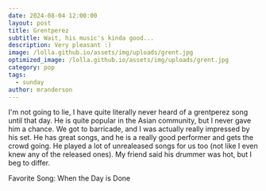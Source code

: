 ```yaml
---
date: 2024-08-04 12:00:00
layout: post
title: Grentperez
subtitle: Wait, his music's kinda good...
description: Very pleasant :)
image: /lolla.github.io/assets/img/uploads/grent.jpg
optimized_image: /lolla.github.io/assets/img/uploads/grent.jpg
category: pop
tags:
  - sunday
author: mranderson
---
```


I'm not going to lie, I have quite literally never heard of a grentperez song until that day. He is quite popular in the Asian community, but I never gave him a chance. We got to barricade, and I was actually really impressed by his set. He has great songs, and he is a really good performer and gets the crowd going. He played a lot of unrealeased songs for us too (not like I even knew any of the released ones). My friend said his drummer was hot, but I beg to differ.

Favorite Song: When the Day is Done